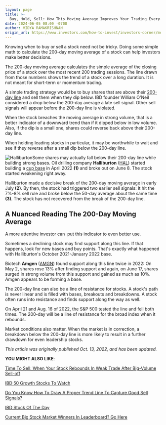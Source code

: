 ```yaml
---
layout: page
title: >-
  Buy, Hold, Sell: How This Moving Average Improves Your Trading Every Time
date: 2024-06-05 08:00 -0700
author: VIDYA RAMAKRISHNAN
origin_url: https://www.investors.com/how-to-invest/investors-corner/moving-averages-provide-effective-tool-for-your-trading
---
```





Knowing when to buy or sell a stock need not be tricky. Doing some simple math to calculate the 200-day moving average of a stock can help investors make better decisions.




The 200-day moving average calculates the simple average of the closing price of a stock over the most recent 200 trading sessions. The line drawn from those numbers shows the trend of a stock over a long duration. It is not meant for short-term or momentum trading.


A simple trading strategy would be to buy shares that are above their [200-day line](https://www.investors.com/how-to-invest/investors-corner/when-to-sell-a-winning-stock-spot-a-breach-of-200-day-line/) and sell them when they dip below. IBD founder William O'Neil considered a drop below the 200-day average a late sell signal. Other sell signals will appear before the 200-day line is violated.


When the stock breaches the moving average in strong volume, that is a better indicator of a downward trend than if it dipped below in low volume. Also, if the dip is a small one, shares could reverse back above their 200-day line.


When holding leading stocks in particular, it may be worthwhile to wait and see if they reverse after a small dip below the 200-day line.


![Halliburton](https://www.investors.com/wp-content/uploads/2022/10/IC2c101722-300x161.jpg)Some shares may actually fall below their 200-day line while building strong bases. Oil drilling company **Halliburton** ([HAL](https://research.investors.com/quote.aspx?symbol=HAL)) started building a [cup base](https://www.investors.com/how-to-invest/investors-corner/corner-cup-without-handle/) in April 2022 **(1)** and broke out on June 8. The stock started weakening right away.


Halliburton made a decisive break of the 200-day moving average in early July **(2)**. By then, the stock had triggered two earlier sell signals: It hit the 7%-8% sell rule and broke below the 50-day average about the same time **(3)**. The stock has not recovered from the break of the 200-day line.


A Nuanced Reading The 200-Day Moving Average
--------------------------------------------


A more attentive investor can  put this indicator to even better use.


Sometimes a declining stock may find support along this line. If that happens, look for new bases and buy points. That's exactly what happened with Halliburton's October 2021-January 2022 base.


Biotech **Amgen** ([AMGN](https://research.investors.com/quote.aspx?symbol=AMGN)) found support along this line twice in 2022: On May 2, shares rose 13% after finding support and again, on June 17, shares surged in strong volume from this support and gained as much as 10%. Amgen appears to be forming a base.


The 200-day line can also be a line of resistance for stocks. A stock's path is never linear and is filled with bases, breakouts and breakdowns. A stock often runs into resistance and finds support along the way as well.


On April 21 and Aug. 16 of 2022, the S&P 500 tested the line and fell both times. The 200-day will be a line of resistance for the broad index when it rebounds.


Market conditions also matter. When the market is in correction, a breakdown below the 200-day line is more likely to result in a further drawdown for even leadership stocks.


*This article was originally published Oct. 13, 2022, and has been updated.*


**YOU MIGHT ALSO LIKE**:


[Time To Sell: When Your Stock Rebounds In Weak Trade After Big-Volume Sell-off](https://www.investors.com/how-to-invest/investors-corner/time-to-sell-when-a-stock-drops-hard-then-rebounds-in-feeble-trade/)


[IBD 50 Growth Stocks To Watch](https://www.investors.com/research/ibd-50-growth-stocks-to-watch/)


[Do You Know How To Draw A Proper Trend Line To Capture Good Sell Signals?](https://www.investors.com/how-to-invest/investors-corner/carefully-drawn-trend-line-can-help-you-decide-right-time-to-sell-a-winner/)


[IBD Stock Of The Day](https://www.investors.com/research/ibd-stock-of-the-day/)


[Current Big Stock Market Winners In Leaderboard? Go Here](https://www.investors.com/product/leaderboard/?artProdLink=Leaderboard)




